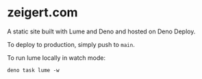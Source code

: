 # zeigert.com

A static site built with Lume and Deno and hosted on Deno Deploy.

To deploy to production, simply push to `main`.

To run lume locally in watch mode:

```
deno task lume -w 
```